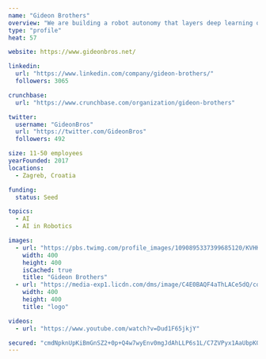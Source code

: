 ```yaml
---
name: "Gideon Brothers"
overview: "We are building a robot autonomy that layers deep learning on top of camera-based perception to create a new type of robot vision that is reliable and (unlike LIDAR) data-rich."
type: "profile"
heat: 57

website: https://www.gideonbros.net/

linkedin:
  url: "https://www.linkedin.com/company/gideon-brothers/"
  followers: 3065

crunchbase:
  url: "https://www.crunchbase.com/organization/gideon-brothers"

twitter:
  username: "GideonBros"
  url: "https://twitter.com/GideonBros"
  followers: 492

size: 11-50 employees
yearFounded: 2017
locations:
  - Zagreb, Croatia

funding:
  status: Seed

topics:
  - AI
  - AI in Robotics

images:
  - url: "https://pbs.twimg.com/profile_images/1090895337399685120/KVHKPXJK_400x400.jpg"
    width: 400
    height: 400
    isCached: true
    title: "Gideon Brothers"
  - url: "https://media-exp1.licdn.com/dms/image/C4E0BAQF4aThLACe5dQ/company-logo_200_200/0?e=1594857600&v=beta&t=BH3EEtSkg9oyMVz5z5Pq9CmwLH9IxDniHcIfCgVJ4FM"
    width: 400
    height: 400
    title: "logo"

videos:
  - url: "https://www.youtube.com/watch?v=Dud1F65jkjY"

secured: "cmdNpknUpKiBmGnSZ2+0p+Q4w7wyEnv0mgJdAhLLP6s1L/C7ZVPyx1AaUbpK0wY30oXXQiMUAja0Rd/PV52kktx6NtMwi5BIcVhOXOaidZKZOY/UePIYtW0W/KUEwcnKT5mvr7yL77B+uE8q7Ux54vBtA3WrtZT5GFK16S6gzLV9mXQ4uMZojIY/chtIrlO5KALNYMmIYR0SLr4chKOXOHkFzrfnuf7Z5ZYUrRkJdmKGHDRFPluvncsyr6oImTf3zh+4kNh1vDR2HSGuSHyE4c9+L2WwXo4dH9Bkv92Hdm2rvXsEu5GBxKnn7tMuZGOnIiOulnw7uyn0uKDZWE6kyrWpjm2SZaFSXBOwWuGlftvFRJcnBEySInx8ACrymNZ86d53vcjQEBFFaDjBx/Meog==;R3HdaR9Z2ORNKeY2fzlUBA=="
---
```


